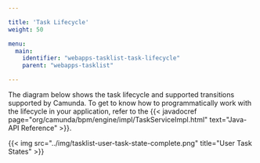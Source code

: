 ```yaml
---

title: 'Task Lifecycle'
weight: 50

menu:
  main:
    identifier: "webapps-tasklist-task-lifecycle"
    parent: "webapps-tasklist"

---
```



The diagram below shows the task lifecycle and supported transitions supported by Camunda. To get to know how to programmatically work with the lifecycle in your application, refer to the {{< javadocref page="org/camunda/bpm/engine/impl/TaskServiceImpl.html" text="Java-API Reference" >}}.

{{< img src="../img/tasklist-user-task-state-complete.png" title="User Task States" >}}
